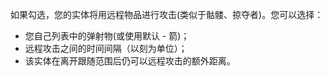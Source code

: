 如果勾选，您的实体将用远程物品进行攻击(类似于骷髅、掠夺者)。您可以选择：
* 您自己列表中的弹射物(或使用默认 - 箭)；
* 远程攻击之间的时间间隔（以刻为单位）；
* 该实体在离开跟随范围后仍可以远程攻击的额外距离。